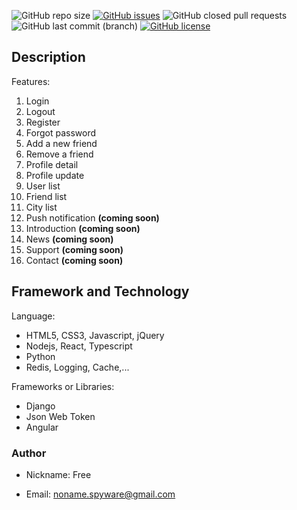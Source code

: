 ![GitHub repo size](https://img.shields.io/github/repo-size/ad-free/lab-carouser-server)
[![GitHub issues](https://img.shields.io/github/issues/ad-free/lab-carouser-server)](https://github.com/ad-free/lab-carouser-server/issues)
![GitHub closed pull requests](https://img.shields.io/github/issues-pr-closed-raw/ad-free/lab-carouser-server)
![GitHub last commit (branch)](https://img.shields.io/github/last-commit/ad-free/lab-carouser-server/master)
[![GitHub license](https://img.shields.io/github/license/ad-free/lab-carouser-server)](https://github.com/ad-free/lab-carouser-server/blob/master/LICENSE)

## Description

Features:

1. Login
2. Logout
3. Register
4. Forgot password
5. Add a new friend
6. Remove a friend
7. Profile detail
8. Profile update
9. User list
10. Friend list
11. City list
12. Push notification **(coming soon)**
13. Introduction **(coming soon)**
14. News **(coming soon)**
15. Support **(coming soon)**
16. Contact **(coming soon)**

## Framework and Technology

Language:

- HTML5, CSS3, Javascript, jQuery
- Nodejs, React, Typescript
- Python
- Redis, Logging, Cache,...

Frameworks or Libraries:

- Django
- Json Web Token
- Angular

### Author

- Nickname: Free

- Email: noname.spyware@gmail.com
